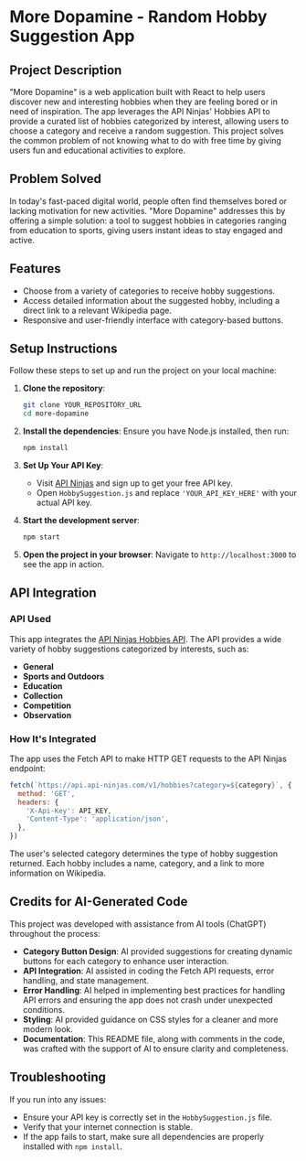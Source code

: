 # **More Dopamine - Random Hobby Suggestion App**

## **Project Description**
"More Dopamine" is a web application built with React to help users discover new and interesting hobbies when they are feeling bored or in need of inspiration. The app leverages the API Ninjas' Hobbies API to provide a curated list of hobbies categorized by interest, allowing users to choose a category and receive a random suggestion. This project solves the common problem of not knowing what to do with free time by giving users fun and educational activities to explore.

## **Problem Solved**
In today's fast-paced digital world, people often find themselves bored or lacking motivation for new activities. "More Dopamine" addresses this by offering a simple solution: a tool to suggest hobbies in categories ranging from education to sports, giving users instant ideas to stay engaged and active.

## **Features**
- Choose from a variety of categories to receive hobby suggestions.
- Access detailed information about the suggested hobby, including a direct link to a relevant Wikipedia page.
- Responsive and user-friendly interface with category-based buttons.

## **Setup Instructions**
Follow these steps to set up and run the project on your local machine:

1. **Clone the repository**:
   ```bash
   git clone YOUR_REPOSITORY_URL
   cd more-dopamine
   ```

2. **Install the dependencies**:
   Ensure you have Node.js installed, then run:
   ```bash
   npm install
   ```

3. **Set Up Your API Key**:
   - Visit [API Ninjas](https://api-ninjas.com/) and sign up to get your free API key.
   - Open `HobbySuggestion.js` and replace `'YOUR_API_KEY_HERE'` with your actual API key.

4. **Start the development server**:
   ```bash
   npm start
   ```

5. **Open the project in your browser**:
   Navigate to `http://localhost:3000` to see the app in action.

## **API Integration**
### **API Used**
This app integrates the [API Ninjas Hobbies API](https://api-ninjas.com/api/hobbies). The API provides a wide variety of hobby suggestions categorized by interests, such as:
- **General**
- **Sports and Outdoors**
- **Education**
- **Collection**
- **Competition**
- **Observation**

### **How It's Integrated**
The app uses the Fetch API to make HTTP GET requests to the API Ninjas endpoint:
```javascript
fetch(`https://api.api-ninjas.com/v1/hobbies?category=${category}`, {
  method: 'GET',
  headers: {
    'X-Api-Key': API_KEY,
    'Content-Type': 'application/json',
  },
})
```
The user's selected category determines the type of hobby suggestion returned. Each hobby includes a name, category, and a link to more information on Wikipedia.

## **Credits for AI-Generated Code**
This project was developed with assistance from AI tools (ChatGPT) throughout the process:
- **Category Button Design**: AI provided suggestions for creating dynamic buttons for each category to enhance user interaction.
- **API Integration**: AI assisted in coding the Fetch API requests, error handling, and state management.
- **Error Handling**: AI helped in implementing best practices for handling API errors and ensuring the app does not crash under unexpected conditions.
- **Styling**: AI provided guidance on CSS styles for a cleaner and more modern look.
- **Documentation**: This README file, along with comments in the code, was crafted with the support of AI to ensure clarity and completeness.

## **Troubleshooting**
If you run into any issues:
- Ensure your API key is correctly set in the `HobbySuggestion.js` file.
- Verify that your internet connection is stable.
- If the app fails to start, make sure all dependencies are properly installed with `npm install`.
